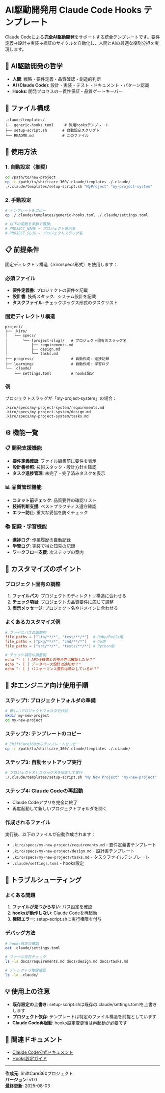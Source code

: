 # AI駆動開発用 Claude Code Hooks テンプレート

Claude Codeによる**完全AI駆動開発**をサポートする統合テンプレートです。要件定義→設計→実装→検証のサイクルを自動化し、人間とAIの最適な役割分担を実現します。

## 🤖 AI駆動開発の哲学
- **人間**: 戦略・要件定義・品質確認・創造的判断
- **AI (Claude Code)**: 設計・実装・テスト・ドキュメント・パターン認識
- **Hooks**: 開発プロセスの一貫性保証・品質ゲートキーパー

## 📁 ファイル構成

```
.claude/templates/
├── generic-hooks.toml     # 汎用hooksテンプレート
├── setup-script.sh       # 自動設定スクリプト
└── README.md             # このファイル
```

## 🚀 使用方法

### 1. 自動設定（推奨）
```bash
cd /path/to/new-project
cp -r /path/to/shiftcare_360/.claude/templates ./.claude/
./.claude/templates/setup-script.sh "MyProject" "my-project-system"
```

### 2. 手動設定
```bash
# テンプレートをコピー
cp ./.claude/templates/generic-hooks.toml ./.claude/settings.toml

# 以下の変数を手動で置換:
# PROJECT_NAME → プロジェクト表示名
# PROJECT_SLUG → プロジェクトスラッグ名
```

## 📋 前提条件

固定ディレクトリ構造（.kiro/specs形式）を使用します：

### 必須ファイル
- **要件定義書**: プロジェクトの要件を記載
- **設計書**: 技術スタック、システム設計を記載
- **タスクファイル**: チェックボックス形式のタスクリスト

### 固定ディレクトリ構造
```
project/
├── .kiro/
│   └── specs/
│       └── [project-slug]/   # プロジェクト固有のスラッグ名
│           ├── requirements.md
│           ├── design.md
│           └── tasks.md
├── progress/                 # 自動作成: 進捗記録
├── learning/                 # 自動作成: 学習ログ
└── .claude/
    └── settings.toml         # hooks設定
```

### 例
プロジェクトスラッグが「my-project-system」の場合：
```
.kiro/specs/my-project-system/requirements.md
.kiro/specs/my-project-system/design.md
.kiro/specs/my-project-system/tasks.md
```

## ⚙️ 機能一覧

### 📋 開発支援機能
- **要件定義確認**: ファイル編集前に要件を表示
- **設計書参照**: 技術スタック・設計方針を確認
- **タスク進捗管理**: 未完了・完了済みタスクを表示

### 📊 品質管理機能
- **コミット前チェック**: 品質要件の確認リスト
- **技術判断支援**: ベストプラクティス遵守確認
- **エラー防止**: 重大な妥協を防ぐチェック

### 📚 記録・学習機能
- **進捗ログ**: 作業履歴の自動記録
- **学習ログ**: 実装で得た知見の記録
- **ワークフロー支援**: 次ステップの案内

## 🎯 カスタマイズのポイント

### プロジェクト固有の調整
1. **ファイルパス**: プロジェクトのディレクトリ構造に合わせる
2. **チェック項目**: プロジェクトの品質要件に応じて調整
3. **表示メッセージ**: プロジェクト名やドメインに合わせる

### よくあるカスタマイズ例
```toml
# ファイルパスの調整例
file_paths = ["lib/**/*", "test/**/*"]  # Ruby/Rails用
file_paths = ["pkg/**/*", "cmd/**/*"]   # Go用
file_paths = ["src/**/*", "tests/**/*"] # Python用

# チェック項目の調整例
echo "- [ ] API仕様書との整合性は確認したか？"
echo "- [ ] データベース設計は適切か？"
echo "- [ ] パフォーマンス要件は満たしているか？"
```

## 🔄 非エンジニア向け使用手順

### ステップ1: プロジェクトフォルダの準備
```bash
# 新しいプロジェクトフォルダを作成
mkdir my-new-project
cd my-new-project
```

### ステップ2: テンプレートのコピー
```bash
# ShiftCare360からテンプレートをコピー
cp -r /path/to/shiftcare_360/.claude/templates ./.claude/
```

### ステップ3: 自動セットアップ実行
```bash
# プロジェクト名とスラッグ名を指定して実行
./.claude/templates/setup-script.sh "My New Project" "my-new-project"
```

### ステップ4: Claude Codeの再起動
- Claude Codeアプリを完全に終了
- 再度起動して新しいプロジェクトフォルダを開く

### 作成されるファイル
実行後、以下のファイルが自動作成されます：
- `.kiro/specs/my-new-project/requirements.md` - 要件定義書テンプレート
- `.kiro/specs/my-new-project/design.md` - 設計書テンプレート
- `.kiro/specs/my-new-project/tasks.md` - タスクファイルテンプレート
- `.claude/settings.toml` - hooks設定

## 🔧 トラブルシューティング

### よくある問題
1. **ファイルが見つからない**: パス設定を確認
2. **hooksが動作しない**: Claude Codeを再起動
3. **権限エラー**: setup-script.shに実行権限を付与

### デバッグ方法
```bash
# hooks設定の確認
cat .claude/settings.toml

# ファイル存在チェック
ls -la docs/requirements.md docs/design.md docs/tasks.md

# ディレクトリ権限確認
ls -la .claude/
```

## 💡 使用上の注意

- **既存設定の上書き**: setup-script.shは既存の.claude/settings.tomlを上書きします
- **プロジェクト依存**: テンプレートは特定のファイル構造を前提としています
- **Claude Code再起動**: hooks設定変更後は再起動が必要です

## 📖 関連ドキュメント

- [Claude Code公式ドキュメント](https://docs.anthropic.com/en/docs/claude-code)
- [Hooks設定ガイド](https://docs.anthropic.com/en/docs/claude-code/settings)

---

**作成元**: ShiftCare360プロジェクト  
**バージョン**: v1.0  
**最終更新**: 2025-08-03